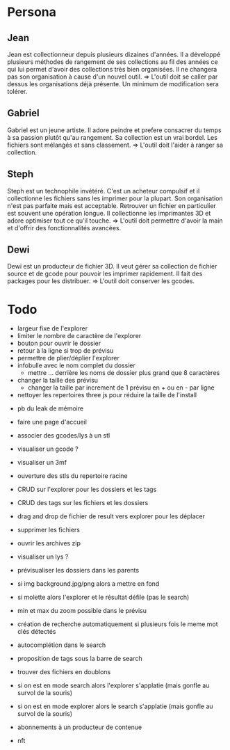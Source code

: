# Persona

## Jean
Jean est collectionneur depuis plusieurs dizaines d'années. Il a développé plusieurs méthodes de rangement de ses collections au fil des années ce qui lui permet d'avoir des collections très bien organisées. Il ne changera pas son organisation à cause d'un nouvel outil.
=> L'outil doit se caller par dessus les organisations déjà présente. Un minimum de modification sera tolérer.

## Gabriel
Gabriel est un jeune artiste. Il adore peindre et prefere consacrer du temps à sa passion plutôt qu'au rangement. Sa collection est un vrai bordel. Les fichiers sont mélangés et sans classement.
=> L'outil doit l'aider à ranger sa collection.

## Steph
Steph est un technophile invétéré. C'est un acheteur compulsif et il collectionne les fichiers sans les imprimer pour la plupart. Son organisation n'est pas parfaite mais est acceptable. Retrouver un fichier en particulier est souvent une opération longue. Il collectionne les imprimantes 3D et adore optimiser tout ce qu'il touche.
=> L'outil doit permettre d'avoir la main et d'offrir des fonctionnalités avancées.

## Dewi
Dewi est un producteur de fichier 3D. Il veut gérer sa collection de fichier source et de gcode pour pouvoir les imprimer rapidement. Il fait des packages pour les distribuer.
=> L'outil doit conserver les gcodes.

# Todo
+ largeur fixe de l'explorer
+ limiter le nombre de caractère de l'explorer
+ bouton pour ouvrir le dossier
+ retour à la ligne si trop de prévisu
+ permettre de plier/déplier l'explorer
+ infobulle avec le nom complet du dossier
    - mettre ... derrière les noms de dossier plus grand que 8 caractères
+ changer la taille des prévisu
    - changer la taille par increment de 1 prévisu en + ou en - par ligne
+ nettoyer les repertoires three js pour réduire la taille de l'install
- pb du leak de mémoire
- faire une page d'accueil
- associer des gcodes/lys à un stl
- visualiser un gcode ?
- visualiser un 3mf
- ouverture des stls du repertoire racine
- CRUD sur l'explorer pour les dossiers et les tags
- CRUD des tags sur les fichiers et les dossiers
- drag and drop de fichier de result vers explorer pour les déplacer
- supprimer les fichiers
- ouvrir les archives zip
- visualiser un lys ?
- prévisualiser les dossiers dans les parents
- si img background.jpg/png alors a mettre en fond
- si molette alors l'explorer et le résultat défile (pas le search)
- min et max du zoom possible dans le prévisu
- création de recherche automatiquement si plusieurs fois le meme mot clés détectés
- autocomplétion dans le search
- proposition de tags sous la barre de search
- trouver des fichiers en doublons
- si on est en mode search alors l'explorer s'applatie (mais gonfle au survol de la souris)
- si on est en mode explorer alors le search s'applatie (mais gonfle au survol de la souris)

- abonnements à un producteur de contenue
- nft